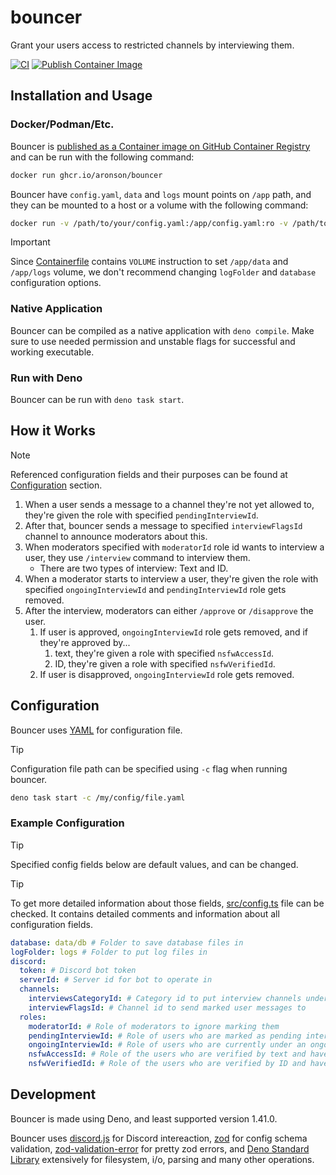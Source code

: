 # bouncer

Grant your users access to restricted channels by interviewing them.

[![CI](https://github.com/aronson/bouncer/actions/workflows/ci.yaml/badge.svg)](https://github.com/aronson/bouncer/actions/workflows/ci.yaml)
[![Publish Container Image](https://github.com/aronson/bouncer/actions/workflows/cd.yaml/badge.svg)](https://github.com/aronson/bouncer/actions/workflows/cd.yaml)

## Installation and Usage

### Docker/Podman/Etc.

Bouncer is [published as a Container image on GitHub Container Registry](https://github.com/aronson/bouncer/pkgs/container/bouncer) and can be run with the following command:

```sh
docker run ghcr.io/aronson/bouncer
```

Bouncer have `config.yaml`, `data` and `logs` mount points on `/app` path, and they can be mounted to a host or a volume with the following command:

```sh
docker run -v /path/to/your/config.yaml:/app/config.yaml:ro -v /path/to/bouncer/data:/app/data -v /path/to/bouncer/logs:/app/logs ghcr.io/aronson/bouncer
```

> [!IMPORTANT]
>
> Since [Containerfile](Containerfile) contains `VOLUME` instruction to set `/app/data` and `/app/logs` volume, we don't recommend changing `logFolder` and `database` configuration options.

### Native Application

Bouncer can be compiled as a native application with `deno compile`. Make sure to use needed permission and unstable flags for successful and working executable.

### Run with Deno

Bouncer can be run with `deno task start`.

## How it Works

> [!NOTE]
>
> Referenced configuration fields and their purposes can be found at [Configuration](#configuration) section.

1. When a user sends a message to a channel they're not yet allowed to, they're given the role with specified
   `pendingInterviewId`.
2. After that, bouncer sends a message to specified `interviewFlagsId` channel to announce moderators about this.
3. When moderators specified with `moderatorId` role id wants to interview a user, they use `/interview` command to
   interview them.
   - There are two types of interview: Text and ID.
4. When a moderator starts to interview a user, they're given the role with specified `ongoingInterviewId` and
   `pendingInterviewId` role gets removed.
5. After the interview, moderators can either `/approve` or `/disapprove` the user.
   1. If user is approved, `ongoingInterviewId` role gets removed, and if they're approved by...
      1. text, they're given a role with specified `nsfwAccessId`.
      2. ID, they're given a role with specified `nsfwVerifiedId`.
   2. If user is disapproved, `ongoingInterviewId` role gets removed.

## Configuration

Bouncer uses [YAML](https://yaml.org) for configuration file.

> [!TIP]
>
> Configuration file path can be specified using `-c` flag when running bouncer.
>
> ```sh
> deno task start -c /my/config/file.yaml
> ```

### Example Configuration

> [!TIP]
>
> Specified config fields below are default values, and can be changed.

> [!TIP]
>
> To get more detailed information about those fields, [src/config.ts](src/config.ts) file can be checked. It contains detailed comments and information about all configuration fields.

```yaml
database: data/db # Folder to save database files in
logFolder: logs # Folder to put log files in
discord:
  token: # Discord bot token
  serverId: # Server id for bot to operate in
  channels:
    interviewsCategoryId: # Category id to put interview channels under
    interviewFlagsId: # Channel id to send marked user messages to
  roles:
    moderatorId: # Role of moderators to ignore marking them
    pendingInterviewId: # Role of users who are marked as pending interview
    ongoingInterviewId: # Role of users who are currently under an ongoing interview
    nsfwAccessId: # Role of the users who are verified by text and have access to NSFW channels
    nsfwVerifiedId: # Role of the users who are verified by ID and have access to special NSFW channels
```

## Development

Bouncer is made using Deno, and least supported version 1.41.0.

Bouncer uses [discord.js](https://discord.js.org) for Discord intereaction, [zod](https://zod.dev) for config schema validation, [zod-validation-error](https://github.com/causaly/zod-validation-error) for pretty zod errors, and [Deno Standard Library](https://deno.land/std) extensively for filesystem, i/o, parsing and many other operations.
